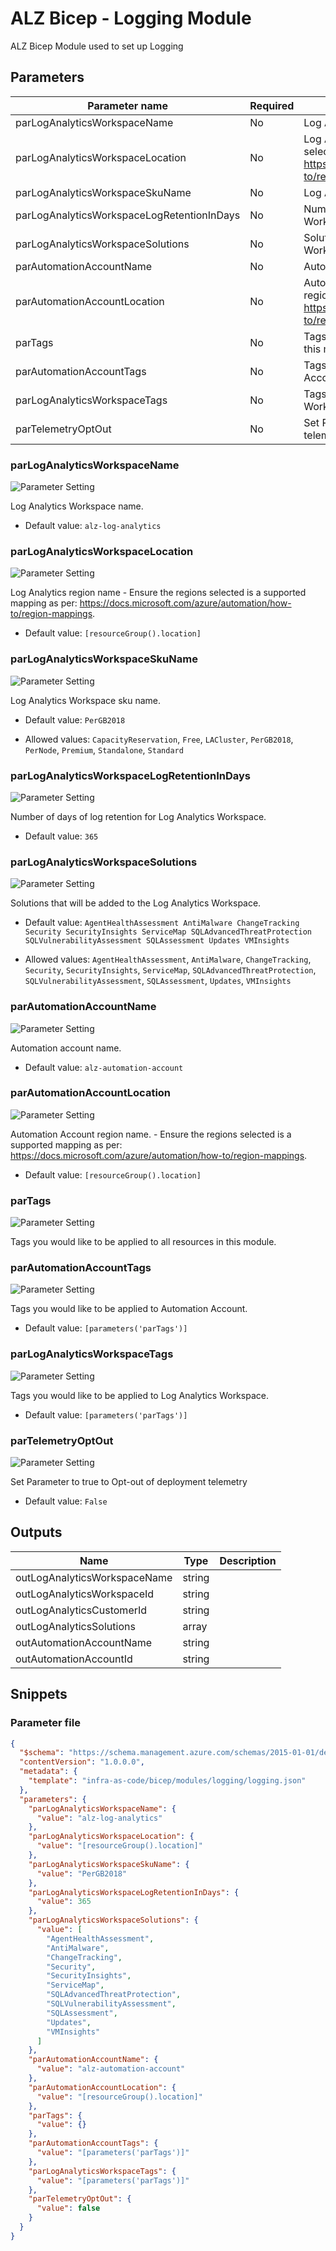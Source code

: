 # ALZ Bicep - Logging Module

ALZ Bicep Module used to set up Logging

## Parameters

| Parameter name                             | Required | Description                                                                                                                                                      |
| ------------------------------------------ | -------- | ---------------------------------------------------------------------------------------------------------------------------------------------------------------- |
| parLogAnalyticsWorkspaceName               | No       | Log Analytics Workspace name.                                                                                                                                    |
| parLogAnalyticsWorkspaceLocation           | No       | Log Analytics region name - Ensure the regions selected is a supported mapping as per: https://docs.microsoft.com/azure/automation/how-to/region-mappings.       |
| parLogAnalyticsWorkspaceSkuName            | No       | Log Analytics Workspace sku name.                                                                                                                                |
| parLogAnalyticsWorkspaceLogRetentionInDays | No       | Number of days of log retention for Log Analytics Workspace.                                                                                                     |
| parLogAnalyticsWorkspaceSolutions          | No       | Solutions that will be added to the Log Analytics Workspace.                                                                                                     |
| parAutomationAccountName                   | No       | Automation account name.                                                                                                                                         |
| parAutomationAccountLocation               | No       | Automation Account region name. - Ensure the regions selected is a supported mapping as per: https://docs.microsoft.com/azure/automation/how-to/region-mappings. |
| parTags                                    | No       | Tags you would like to be applied to all resources in this module.                                                                                               |
| parAutomationAccountTags                   | No       | Tags you would like to be applied to Automation Account.                                                                                                         |
| parLogAnalyticsWorkspaceTags               | No       | Tags you would like to be applied to Log Analytics Workspace.                                                                                                    |
| parTelemetryOptOut                         | No       | Set Parameter to true to Opt-out of deployment telemetry                                                                                                         |

### parLogAnalyticsWorkspaceName

![Parameter Setting](https://img.shields.io/badge/parameter-optional-green?style=flat-square)

Log Analytics Workspace name.

- Default value: `alz-log-analytics`

### parLogAnalyticsWorkspaceLocation

![Parameter Setting](https://img.shields.io/badge/parameter-optional-green?style=flat-square)

Log Analytics region name - Ensure the regions selected is a supported mapping as per: https://docs.microsoft.com/azure/automation/how-to/region-mappings.

- Default value: `[resourceGroup().location]`

### parLogAnalyticsWorkspaceSkuName

![Parameter Setting](https://img.shields.io/badge/parameter-optional-green?style=flat-square)

Log Analytics Workspace sku name.

- Default value: `PerGB2018`

- Allowed values: `CapacityReservation`, `Free`, `LACluster`, `PerGB2018`, `PerNode`, `Premium`, `Standalone`, `Standard`

### parLogAnalyticsWorkspaceLogRetentionInDays

![Parameter Setting](https://img.shields.io/badge/parameter-optional-green?style=flat-square)

Number of days of log retention for Log Analytics Workspace.

- Default value: `365`

### parLogAnalyticsWorkspaceSolutions

![Parameter Setting](https://img.shields.io/badge/parameter-optional-green?style=flat-square)

Solutions that will be added to the Log Analytics Workspace.

- Default value: `AgentHealthAssessment AntiMalware ChangeTracking Security SecurityInsights ServiceMap SQLAdvancedThreatProtection SQLVulnerabilityAssessment SQLAssessment Updates VMInsights`

- Allowed values: `AgentHealthAssessment`, `AntiMalware`, `ChangeTracking`, `Security`, `SecurityInsights`, `ServiceMap`, `SQLAdvancedThreatProtection`, `SQLVulnerabilityAssessment`, `SQLAssessment`, `Updates`, `VMInsights`

### parAutomationAccountName

![Parameter Setting](https://img.shields.io/badge/parameter-optional-green?style=flat-square)

Automation account name.

- Default value: `alz-automation-account`

### parAutomationAccountLocation

![Parameter Setting](https://img.shields.io/badge/parameter-optional-green?style=flat-square)

Automation Account region name. - Ensure the regions selected is a supported mapping as per: https://docs.microsoft.com/azure/automation/how-to/region-mappings.

- Default value: `[resourceGroup().location]`

### parTags

![Parameter Setting](https://img.shields.io/badge/parameter-optional-green?style=flat-square)

Tags you would like to be applied to all resources in this module.

### parAutomationAccountTags

![Parameter Setting](https://img.shields.io/badge/parameter-optional-green?style=flat-square)

Tags you would like to be applied to Automation Account.

- Default value: `[parameters('parTags')]`

### parLogAnalyticsWorkspaceTags

![Parameter Setting](https://img.shields.io/badge/parameter-optional-green?style=flat-square)

Tags you would like to be applied to Log Analytics Workspace.

- Default value: `[parameters('parTags')]`

### parTelemetryOptOut

![Parameter Setting](https://img.shields.io/badge/parameter-optional-green?style=flat-square)

Set Parameter to true to Opt-out of deployment telemetry

- Default value: `False`

## Outputs

| Name                         | Type   | Description |
| ---------------------------- | ------ | ----------- |
| outLogAnalyticsWorkspaceName | string |
| outLogAnalyticsWorkspaceId   | string |
| outLogAnalyticsCustomerId    | string |
| outLogAnalyticsSolutions     | array  |
| outAutomationAccountName     | string |
| outAutomationAccountId       | string |

## Snippets

### Parameter file

```json
{
  "$schema": "https://schema.management.azure.com/schemas/2015-01-01/deploymentParameters.json#",
  "contentVersion": "1.0.0.0",
  "metadata": {
    "template": "infra-as-code/bicep/modules/logging/logging.json"
  },
  "parameters": {
    "parLogAnalyticsWorkspaceName": {
      "value": "alz-log-analytics"
    },
    "parLogAnalyticsWorkspaceLocation": {
      "value": "[resourceGroup().location]"
    },
    "parLogAnalyticsWorkspaceSkuName": {
      "value": "PerGB2018"
    },
    "parLogAnalyticsWorkspaceLogRetentionInDays": {
      "value": 365
    },
    "parLogAnalyticsWorkspaceSolutions": {
      "value": [
        "AgentHealthAssessment",
        "AntiMalware",
        "ChangeTracking",
        "Security",
        "SecurityInsights",
        "ServiceMap",
        "SQLAdvancedThreatProtection",
        "SQLVulnerabilityAssessment",
        "SQLAssessment",
        "Updates",
        "VMInsights"
      ]
    },
    "parAutomationAccountName": {
      "value": "alz-automation-account"
    },
    "parAutomationAccountLocation": {
      "value": "[resourceGroup().location]"
    },
    "parTags": {
      "value": {}
    },
    "parAutomationAccountTags": {
      "value": "[parameters('parTags')]"
    },
    "parLogAnalyticsWorkspaceTags": {
      "value": "[parameters('parTags')]"
    },
    "parTelemetryOptOut": {
      "value": false
    }
  }
}
```
